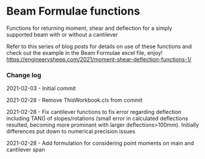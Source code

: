 # Beam Formulae functions
Functions for returning moment, shear and deflection for a simply supported beam with or without a cantilever

Refer to this series of blog posts for details on use of these functions and check out the example in the Beam Formulae excel file, enjoy!
https://engineervsheep.com/2021/moment-shear-deflection-functions-1/

### Change log

2021-02-03 - Initial commit

2021-02-28 - Remove ThisWorkbook.cls from commit

2021-02-28 - Fix cantilever functions to fix error regarding deflection including TAN() of slopes/rotations (small error in calculated deflections resulted, becoming more prominant with larger deflections>100mm). Initially differences put down to numerical precision issues

2021-02-28 - Add formulation for considering point moments on main and cantilever span
